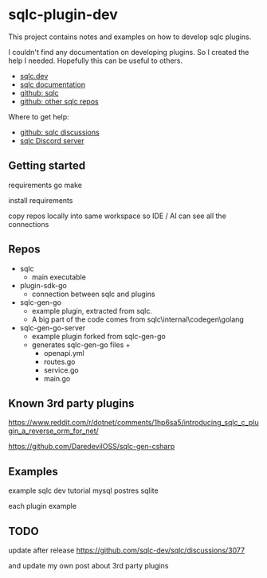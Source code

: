 # sqlc-plugin-dev

This project contains notes and examples on how to develop sqlc plugins.

I couldn't find any documentation on developing plugins. So I created the help I needed. Hopefully this can be useful to others.

- [sqlc.dev](https://sqlc.dev/)
- [sqlc documentation](https://docs.sqlc.dev/en/latest/index.html)
- [github: sqlc](https://github.com/sqlc-dev/sqlc)
- [github: other sqlc repos](https://github.com/orgs/sqlc-dev/repositories?type=all)

Where to get help:

- [github: sqlc discussions](https://github.com/sqlc-dev/sqlc/discussions)
- [sqlc Discord server](https://discord.com/invite/EcXzGe5SEs)

## Getting started



requirements
 go
 make

install requirements

copy repos locally into same workspace so IDE / AI can see all the connections

## Repos

- sqlc
  - main executable
- plugin-sdk-go
  - connection between sqlc and plugins
- sqlc-gen-go
  - example plugin, extracted from sqlc.
  - A big part of the code comes from sqlc\internal\codegen\golang
- sqlc-gen-go-server
  - example plugin forked from sqlc-gen-go
  - generates sqlc-gen-go files + 
    - openapi.yml
    - routes.go
    - service.go
    - main.go

## Known 3rd party plugins

https://www.reddit.com/r/dotnet/comments/1hp6sa5/introducing_sqlc_c_plugin_a_reverse_orm_for_net/

https://github.com/DaredevilOSS/sqlc-gen-csharp




## Examples

example sqlc dev tutorial
mysql
postres
sqlite

each plugin example

## TODO

update after release
https://github.com/sqlc-dev/sqlc/discussions/3077


and update my own post about 3rd party plugins
